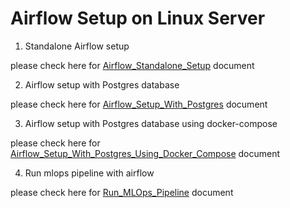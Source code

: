 # Airflow Setup on Linux Server

1. Standalone Airflow setup

please check here for [Airflow_Standalone_Setup](./standalone/README.md) document

2. Airflow setup with Postgres database

please check here for [Airflow_Setup_With_Postgres](./airflow-with-postgres/README.md) document

3. Airflow setup with Postgres database using docker-compose

please check here for [Airflow_Setup_With_Postgres_Using_Docker_Compose](./docker-compose/README.md) document

4. Run mlops pipeline with airflow

please check here for [Run_MLOps_Pipeline](./mlops-pipeline/README.md) document
